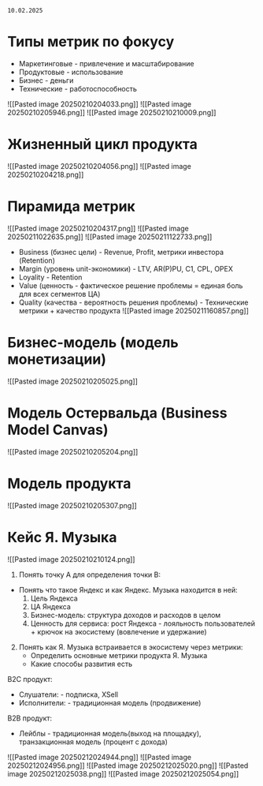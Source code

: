 	10.02.2025

# Типы метрик по фокусу
- Маркетинговые - привлечение и масштабирование
- Продуктовые - использование
- Бизнес - деньги
- Технические - работоспособность

![[Pasted image 20250210204033.png]]
![[Pasted image 20250210205946.png]]
![[Pasted image 20250210210009.png]]
# Жизненный цикл продукта
![[Pasted image 20250210204056.png]]
![[Pasted image 20250210204218.png]]
# Пирамида метрик
![[Pasted image 20250210204317.png]]
![[Pasted image 20250211022635.png]]
![[Pasted image 20250211122733.png]]
- Business (бизнес цели) - Revenue, Profit, метрики инвестора (Retention)
- Margin (уровень unit-экономики) - LTV, AR(P)PU, C1, CPL, OPEX
- Loyality - Retention
- Value (ценность - фактическое решение проблемы = единая боль для всех сегментов ЦА)
- Quality (качества - вероятность решения проблемы) - Технические метрики + качество продукта
![[Pasted image 20250211160857.png]]
# Бизнес-модель (модель монетизации)
![[Pasted image 20250210205025.png]]
# Модель Остервальда (Business Model Canvas)
![[Pasted image 20250210205204.png]]
# Модель продукта
![[Pasted image 20250210205307.png]]

# Кейс Я. Музыка
![[Pasted image 20250210210124.png]]
1. Понять точку A для определения точки B: 
- Понять что такое Яндекс и как Яндекс. Музыка находится в ней:
	1. Цель Яндекса 
	2. ЦА Яндекса
	3. Бизнес-модель: структура доходов и расходов в целом
	4. Ценность для сервиса: рост Яндекса - лояльность пользователей + крючок на экосистему (вовлечение и удержание)
2. Понять как  Я. Музыка встраивается в экосистему через метрики:
	- Определить основные метрики продукта Я. Музыка
	- Какие способы развития есть

B2C продукт:
- Слушатели: - подписка, XSell
- Исполнители: - традиционная модель (продвижение)

B2B продукт:
- Лейблы - традиционная модель(выход на площадку), транзакционная модель (процент с дохода)

![[Pasted image 20250212024944.png]]
![[Pasted image 20250212024956.png]]
![[Pasted image 20250212025020.png]]
![[Pasted image 20250212025038.png]]
![[Pasted image 20250212025054.png]]

